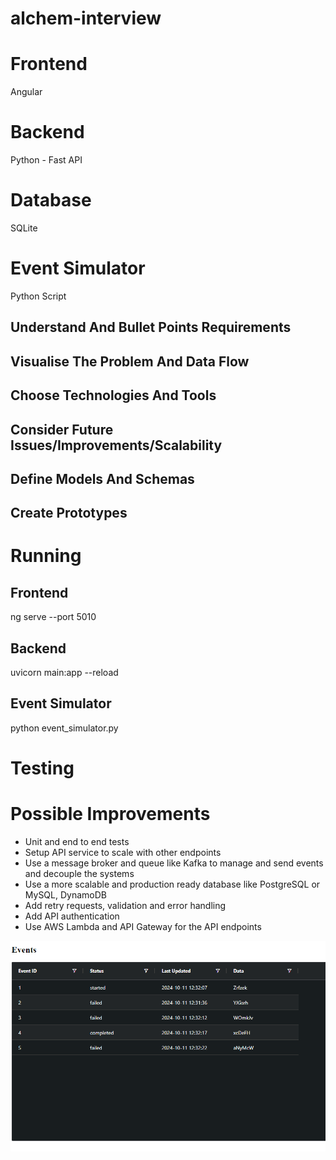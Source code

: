 # alchem-interview

# Frontend

Angular

# Backend

Python - Fast API

# Database

SQLite

# Event Simulator

Python Script

## Understand And Bullet Points Requirements
## Visualise The Problem And Data Flow
## Choose Technologies And Tools
## Consider Future Issues/Improvements/Scalability
## Define Models And Schemas
## Create Prototypes

# Running

## Frontend

ng serve --port 5010

## Backend

uvicorn main:app --reload

## Event Simulator

python event_simulator.py

# Testing

# Possible Improvements
- Unit and end to end tests
- Setup API service to scale with other endpoints
- Use a message broker and queue like Kafka to manage and send events and decouple the systems
- Use a more scalable and production ready database like PostgreSQL or MySQL, DynamoDB
- Add retry requests, validation and error handling
- Add API authentication 
- Use AWS Lambda and API Gateway for the API endpoints

![alt text](image.png)